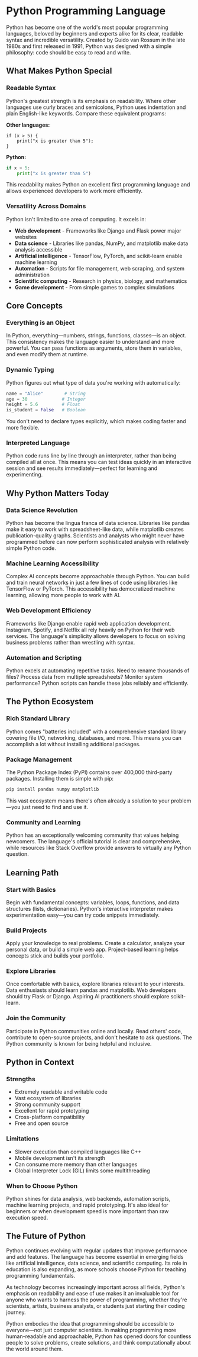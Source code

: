 # Python Programming Language

Python has become one of the world's most popular programming languages, beloved by beginners and experts alike for its clear, readable syntax and incredible versatility. Created by Guido van Rossum in the late 1980s and first released in 1991, Python was designed with a simple philosophy: code should be easy to read and write.

## What Makes Python Special

### Readable Syntax

Python's greatest strength is its emphasis on readability. Where other languages use curly braces and semicolons, Python uses indentation and plain English-like keywords. Compare these equivalent programs:

**Other languages:**
```
if (x > 5) {
    print("x is greater than 5");
}
```

**Python:**
```python
if x > 5:
    print("x is greater than 5")
```

This readability makes Python an excellent first programming language and allows experienced developers to work more efficiently.

### Versatility Across Domains

Python isn't limited to one area of computing. It excels in:

- **Web development** - Frameworks like Django and Flask power major websites
- **Data science** - Libraries like pandas, NumPy, and matplotlib make data analysis accessible
- **Artificial intelligence** - TensorFlow, PyTorch, and scikit-learn enable machine learning
- **Automation** - Scripts for file management, web scraping, and system administration
- **Scientific computing** - Research in physics, biology, and mathematics
- **Game development** - From simple games to complex simulations

## Core Concepts

### Everything is an Object

In Python, everything—numbers, strings, functions, classes—is an object. This consistency makes the language easier to understand and more powerful. You can pass functions as arguments, store them in variables, and even modify them at runtime.

### Dynamic Typing

Python figures out what type of data you're working with automatically:

```python
name = "Alice"        # String
age = 30             # Integer  
height = 5.6         # Float
is_student = False   # Boolean
```

You don't need to declare types explicitly, which makes coding faster and more flexible.

### Interpreted Language

Python code runs line by line through an interpreter, rather than being compiled all at once. This means you can test ideas quickly in an interactive session and see results immediately—perfect for learning and experimenting.

## Why Python Matters Today

### Data Science Revolution

Python has become the lingua franca of data science. Libraries like pandas make it easy to work with spreadsheet-like data, while matplotlib creates publication-quality graphs. Scientists and analysts who might never have programmed before can now perform sophisticated analysis with relatively simple Python code.

### Machine Learning Accessibility

Complex AI concepts become approachable through Python. You can build and train neural networks in just a few lines of code using libraries like TensorFlow or PyTorch. This accessibility has democratized machine learning, allowing more people to work with AI.

### Web Development Efficiency  

Frameworks like Django enable rapid web application development. Instagram, Spotify, and Netflix all rely heavily on Python for their web services. The language's simplicity allows developers to focus on solving business problems rather than wrestling with syntax.

### Automation and Scripting

Python excels at automating repetitive tasks. Need to rename thousands of files? Process data from multiple spreadsheets? Monitor system performance? Python scripts can handle these jobs reliably and efficiently.

## The Python Ecosystem

### Rich Standard Library

Python comes "batteries included" with a comprehensive standard library covering file I/O, networking, databases, and more. This means you can accomplish a lot without installing additional packages.

### Package Management

The Python Package Index (PyPI) contains over 400,000 third-party packages. Installing them is simple with pip:

```bash
pip install pandas numpy matplotlib
```

This vast ecosystem means there's often already a solution to your problem—you just need to find and use it.

### Community and Learning

Python has an exceptionally welcoming community that values helping newcomers. The language's official tutorial is clear and comprehensive, while resources like Stack Overflow provide answers to virtually any Python question.

## Learning Path

### Start with Basics

Begin with fundamental concepts: variables, loops, functions, and data structures (lists, dictionaries). Python's interactive interpreter makes experimentation easy—you can try code snippets immediately.

### Build Projects

Apply your knowledge to real problems. Create a calculator, analyze your personal data, or build a simple web app. Project-based learning helps concepts stick and builds your portfolio.

### Explore Libraries

Once comfortable with basics, explore libraries relevant to your interests. Data enthusiasts should learn pandas and matplotlib. Web developers should try Flask or Django. Aspiring AI practitioners should explore scikit-learn.

### Join the Community

Participate in Python communities online and locally. Read others' code, contribute to open-source projects, and don't hesitate to ask questions. The Python community is known for being helpful and inclusive.

## Python in Context

### Strengths

- Extremely readable and writable code
- Vast ecosystem of libraries
- Strong community support  
- Excellent for rapid prototyping
- Cross-platform compatibility
- Free and open source

### Limitations

- Slower execution than compiled languages like C++
- Mobile development isn't its strength
- Can consume more memory than other languages
- Global Interpreter Lock (GIL) limits some multithreading

### When to Choose Python

Python shines for data analysis, web backends, automation scripts, machine learning projects, and rapid prototyping. It's also ideal for beginners or when development speed is more important than raw execution speed.

## The Future of Python

Python continues evolving with regular updates that improve performance and add features. The language has become essential in emerging fields like artificial intelligence, data science, and scientific computing. Its role in education is also expanding, as more schools choose Python for teaching programming fundamentals.

As technology becomes increasingly important across all fields, Python's emphasis on readability and ease of use makes it an invaluable tool for anyone who wants to harness the power of programming, whether they're scientists, artists, business analysts, or students just starting their coding journey.

Python embodies the idea that programming should be accessible to everyone—not just computer scientists. In making programming more human-readable and approachable, Python has opened doors for countless people to solve problems, create solutions, and think computationally about the world around them.